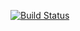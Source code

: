 [![Build Status](https://travis-ci.com/Thandile96/bootcamp-terminal-tests.svg?branch=gh-pages)](https://travis-ci.com/Thandile96/bootcamp-terminal-tests)